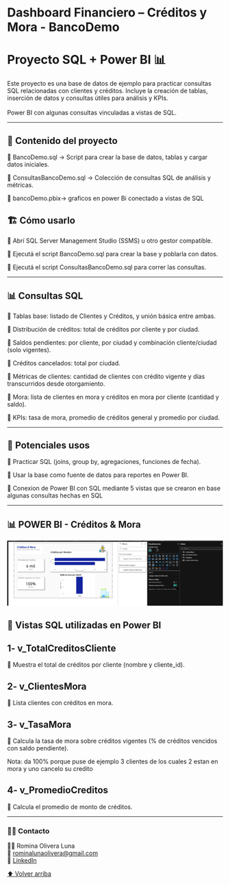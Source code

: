 # Dashboard Financiero – Créditos y Mora - BancoDemo 

# Proyecto SQL + Power BI 📊

Este proyecto es una base de datos de ejemplo para practicar consultas SQL relacionadas con clientes y créditos. Incluye la creación de tablas, inserción de datos y consultas útiles para análisis y KPIs.
</br>
</br>Power BI con algunas consultas vinculadas a vistas de SQL.

---

## 📂 Contenido del proyecto

🔹 BancoDemo.sql → Script para crear la base de datos, tablas y cargar datos iniciales.

🔹 ConsultasBancoDemo.sql → Colección de consultas SQL de análisis y métricas.

🔹 bancoDemo.pbix-> graficos en power Bi conectado a vistas de SQL

## 🏗️ Cómo usarlo

🔹 Abrí SQL Server Management Studio (SSMS) u otro gestor compatible.

🔹 Ejecutá el script BancoDemo.sql para crear la base y poblarla con datos.

🔹 Ejecutá el script ConsultasBancoDemo.sql para correr las consultas.

---

## 📊 Consultas SQL

🔹 Tablas base: listado de Clientes y Créditos, y unión básica entre ambas.

🔹 Distribución de créditos: total de créditos por cliente y por ciudad.

🔹 Saldos pendientes: por cliente, por ciudad y combinación cliente/ciudad (solo vigentes).

🔹 Créditos cancelados: total por ciudad.

🔹 Métricas de clientes: cantidad de clientes con crédito vigente y días transcurridos desde otorgamiento.

🔹 Mora: lista de clientes en mora y créditos en mora por cliente (cantidad y saldo).

🔹 KPIs: tasa de mora, promedio de créditos general y promedio por ciudad.

---

## 🚀 Potenciales usos

🔹 Practicar SQL (joins, group by, agregaciones, funciones de fecha).

🔹 Usar la base como fuente de datos para reportes en Power BI.

🔹 Conexion de Power BI con SQL mediante 5 vistas que se crearon en base algunas consultas hechas en SQL 

---

## 📊 POWER BI - Créditos & Mora 

![POWER_BI](https://github.com/romyluna/Dashboard-Financiero-Creditos-y-Mora-BancoDemo-/raw/main/screenshots/uno.png)

## 📄 Vistas SQL utilizadas en Power BI

## 1- v_TotalCreditosCliente

🔹 Muestra el total de créditos por cliente (nombre y cliente_id).

## 2- v_ClientesMora

🔹 Lista clientes con créditos en mora.

## 3- v_TasaMora

🔹 Calcula la tasa de mora sobre créditos vigentes (% de créditos vencidos con saldo pendiente).

Nota: da 100% porque puse de ejemplo 3 clientes de los cuales 2 estan en mora y uno cancelo su credito 

## 4-  v_PromedioCreditos

🔹 Calcula el promedio de monto de créditos.

---

### 👩‍💻 Contacto
<a name="contacto"></a>

👩‍💻 Romina Olivera Luna
</br>
💌 rominalunaolivera@gmail.com
</br>
🔗 [LinkedIn
](https://www.linkedin.com/in/romina-bluna/)

[⬆️ Volver arriba](#readme)

